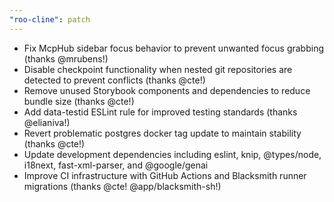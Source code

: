 ```yaml
---
"roo-cline": patch
---
```


- Fix McpHub sidebar focus behavior to prevent unwanted focus grabbing (thanks @mrubens!)
- Disable checkpoint functionality when nested git repositories are detected to prevent conflicts (thanks @cte!)
- Remove unused Storybook components and dependencies to reduce bundle size (thanks @cte!)
- Add data-testid ESLint rule for improved testing standards (thanks @elianiva!)
- Revert problematic postgres docker tag update to maintain stability (thanks @cte!)
- Update development dependencies including eslint, knip, @types/node, i18next, fast-xml-parser, and @google/genai
- Improve CI infrastructure with GitHub Actions and Blacksmith runner migrations (thanks @cte! @app/blacksmith-sh!)
